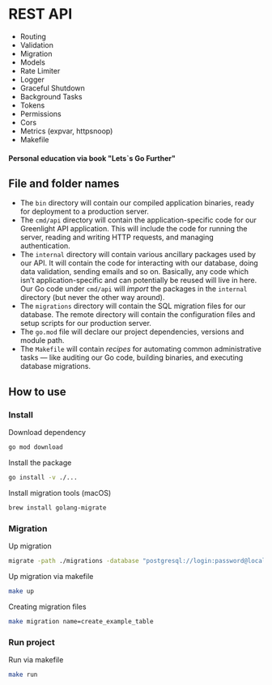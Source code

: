 # REST API
- Routing
- Validation
- Migration
- Models
- Rate Limiter
- Logger
- Graceful Shutdown
- Background Tasks
- Tokens
- Permissions
- Cors
- Metrics (expvar, httpsnoop)
- Makefile

#### Personal education via book "Lets`s Go Further"

## File and folder names

- The `bin` directory will contain our compiled application binaries, ready for deployment to a production server.
- The `cmd/api` directory will contain the application-specific code for our Greenlight API application. This will include the code for running the server, reading and writing HTTP requests, and managing authentication.
- The `internal` directory will contain various ancillary packages used by our API. It will contain the code for interacting with our database, doing data validation, sending emails and so on. Basically, any code which isn’t application-specific and can potentially be reused will live in here. Our Go code under `cmd/api` will <em>import</em> the packages in the `internal` directory (but never the other way around).
- The `migrations` directory will contain the SQL migration files for our database. The remote directory will contain the configuration files and setup scripts for our
production server.
- The `go.mod` file will declare our project dependencies, versions and module path.
- The `Makefile` will contain <em>recipes</em> for automating common administrative tasks — like auditing our Go code, building binaries, and executing database migrations.

## How to use

### Install

Download dependency

```bash
go mod download
```

Install the package
```bash
go install -v ./...
```

Install migration tools (macOS)
```bash
brew install golang-migrate
```

### Migration

Up migration
```bash
migrate -path ./migrations -database "postgresql://login:password@localhost:9912/greenlight?sslmode=disable" up
```
Up migration via makefile
```bash
make up
```

Creating migration files
```bash
make migration name=create_example_table
```

### Run project
Run via makefile
```bash
make run
```

